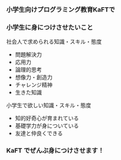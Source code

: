 ### 小学生向けプログラミング教育KaFTで
### 小学生に身につけさせたいこと

社会人で求められる知識・スキル・態度

* 問題解決力
* 応用力
* 論理的思考
* 想像力・創造力
* チャレンジ精神
* 生きた知識

小学生で欲しい知識・スキル・態度

* 知的好奇心が育まれている
* 基礎学力が身についている
* 友達と仲良くできる

### KaFT でぜんぶ身につけさせます！